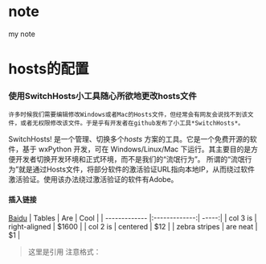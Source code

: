 # note
my note


# hosts的配置 
### 使用SwitchHosts小工具随心所欲地更改hosts文件
	许多时候我们需要编辑修改Windows或者Mac的Hosts文件，但经常会有网友会说找不到该文件，或者无权限修改该文件。于是乎有开发者在github发布了小工具*SwitchHosts*。
SwitchHosts! 是一个管理、切换多个*hosts* 方案的工具。它是一个免费开源的软件，基于 wxPython 开发，可在 Windows/Linux/Mac 下运行。其主要目的是方便开发者切换开发环境和正式环境，而不是我们的“流氓行为”。
所谓的“流氓行为”就是通过Hosts文件，将部分软件的激活验证URL指向本地IP，从而绕过软件激活验证。使用该办法绕过激活验证的软件有Adobe。
#### 插入链接
[Baidu](http://baidu.com)
| Tables        | Are           | Cool  |
| ------------- |:-------------:| -----:|
| col 3 is      | right-aligned | $1600 |
| col 2 is      | centered      |   $12 |
| zebra stripes | are neat      |    $1 |
>这里是引用
注意格式：